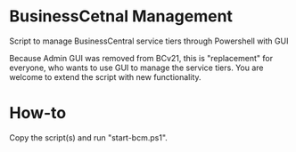 # BusinessCetnal Management
Script to manage BusinessCentral service tiers through Powershell with GUI

Because Admin GUI was removed from BCv21, this is "replacement" for everyone, who wants to use GUI to manage the service tiers. You are welcome to extend the script with new functionality.

# How-to

Copy the script(s) and run "start-bcm.ps1".
